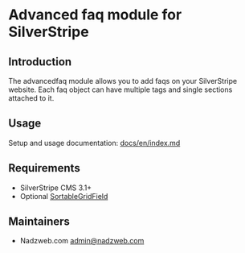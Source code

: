 # Advanced faq module for SilverStripe #

## Introduction ##
The advancedfaq module allows you to add faqs on your SilverStripe website. Each faq object can have multiple tags and single sections attached to it.

## Usage

Setup and usage documentation: [docs/en/index.md](docs/en/index.md)

## Requirements ##

 * SilverStripe CMS 3.1+
 * Optional [SortableGridField](https://github.com/UndefinedOffset/SortableGridField)
 
## Maintainers ##

 * Nadzweb.com <admin@nadzweb.com>